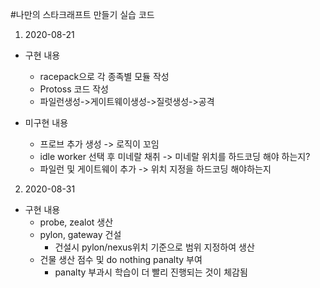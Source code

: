 #나만의 스타크래프트 만들기 실습 코드

1. 2020-08-21
- 구현 내용
    - racepack으로 각 종족별 모듈 작성
    - Protoss 코드 작성
    - 파일런생성->게이트웨이생성->질럿생성->공격
    
- 미구현 내용
    - 프로브 추가 생성 -> 로직이 꼬임
    - idle worker 선택 후 미네랄 채취 -> 미네랄 위치를 하드코딩 해야 하는지?
    - 파일런 및 게이트웨이 추가 -> 위치 지정을 하드코딩 해야하는지

2. 2020-08-31
- 구현 내용
    - probe, zealot 생산
    - pylon, gateway 건설
        - 건설시 pylon/nexus위치 기준으로 범위 지정하여 생산
    - 건물 생산 점수 및 do nothing panalty 부여
        - panalty 부과시 학습이 더 빨리 진행되는 것이 체감됨
